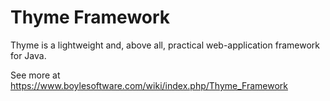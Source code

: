 Thyme Framework
===============

Thyme is a lightweight and, above all, practical web-application framework for Java.

See more at https://www.boylesoftware.com/wiki/index.php/Thyme_Framework
